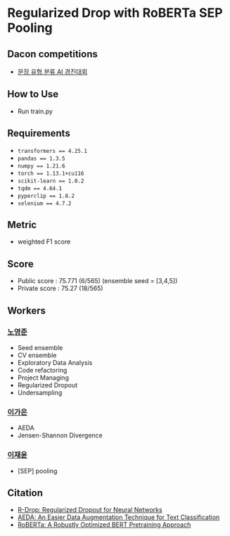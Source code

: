 # Regularized Drop with RoBERTa SEP Pooling

## Dacon competitions
- [문장 유형 분류 AI 경진대회](https://dacon.io/competitions/official/236037/overview/description)

## How to Use

- Run train.py

## Requirements

- `transformers == 4.25.1`
- `pandas == 1.3.5`
- `numpy == 1.21.6`
- `torch == 1.13.1+cu116`
- `scikit-learn == 1.0.2`
- `tqdm == 4.64.1`
- `pyperclip == 1.8.2`
- `selenium == 4.7.2`

## Metric

- weighted F1 score

## Score

- Public score : 75.771 (6/565) (ensemble seed = [3,4,5])
- Private score : 75.27 (18/565)

## Workers

### [노영준](https://github.com/youngjun-99)
- Seed ensemble
- CV ensemble
- Exploratory Data Analysis
- Code refactoring
- Project Managing
- Regularized Dropout
- Undersampling

### [이가은](https://github.com/gaeun5744)
- AEDA
- Jensen-Shannon Divergence

### [이재윤](https://github.com/pixygear)
- [SEP] pooling

## Citation

- [R-Drop: Regularized Dropout for Neural Networks](https://arxiv.org/abs/2106.14448)
- [AEDA: An Easier Data Augmentation Technique for Text Classification](https://arxiv.org/abs/2108.13230)
- [RoBERTa: A Robustly Optimized BERT Pretraining Approach](https://arxiv.org/abs/1907.11692)
